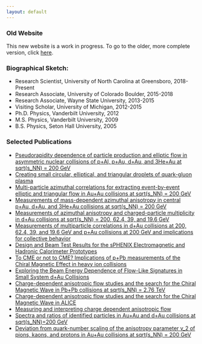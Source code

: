 ```yaml
---
layout: default
---
```



### Old Website

This new website is a work in progress.
To go to the older, more complete version, click [here](old_version).



### Biographical Sketch:

- Research Scientist, University of North Carolina at Greensboro, 2018-Present
- Research Associate, University of Colorado Boulder, 2015-2018
- Research Associate, Wayne State University, 2013-2015
- Visiting Scholar, University of Michigan, 2012-2015
- Ph.D. Physics, Vanderbilt University, 2012
- M.S. Physics, Vanderbilt University, 2009
- B.S. Physics, Seton Hall University, 2005



### Selected Publications

- [Pseudorapidity dependence of particle production and elliptic flow in asymmetric nuclear collisions of p+Al, p+Au, d+Au, and 3He+Au at sqrt(s_NN) = 200 GeV](https://arxiv.org/abs/1807.11928)
- [Creating small circular, elliptical, and triangular droplets of quark-gluon plasma](https://arxiv.org/abs/1805.02973)
- [Multi-particle azimuthal correlations for extracting event-by-event elliptic and triangular flow in Au+Au collisions at sqrt(s_NN) = 200 GeV](https://arxiv.org/abs/1804.10024)
- [Measurements of mass-dependent azimuthal anisotropy in central p+Au, d+Au, and 3He+Au collisions at sqrt(s_NN) = 200 GeV](https://arxiv.org/abs/1710.09736)
- [Measurements of azimuthal anisotropy and charged-particle multiplicity in d+Au collisions at sqrt(s_NN) = 200, 62.4, 39, and 19.6 GeV](https://arxiv.org/abs/1708.06983)
- [Measurements of multiparticle correlations in d+Au collisions at 200, 62.4, 39, and 19.6 GeV and p+Au collisions at 200 GeV and implications for collective behavior](https://arxiv.org/abs/1707.06108)
- [Design and Beam Test Results for the sPHENIX Electromagnetic and Hadronic Calorimeter Prototypes](https://arxiv.org/abs/1704.01461)
- [To CME or not to CME? Implications of p+Pb measurements of the Chiral Magnetic Effect in heavy ion collisions](https://arxiv.org/abs/1610.07964)
- [Exploring the Beam Energy Dependence of Flow-Like Signatures in Small System d+Au Collisions](https://arxiv.org/abs/1512.06949)
- [Charge-dependent anisotropic flow studies and the search for the Chiral Magnetic Wave in Pb+Pb collisions at sqrt(s_NN) = 2.76 TeV](https://arxiv.org/abs/1512.05739)
- [Charge-dependent anisotropic flow studies and the search for the Chiral Magnetic Wave in ALICE](https://arxiv.org/abs/1408.1043)
- [Measuring and interpreting charge dependent anisotropic flow](https://arxiv.org/abs/1408.0714)
- [Spectra and ratios of identified particles in Au+Au and d+Au collisions at sqrt(s_NN)=200 GeV](https://arxiv.org/abs/1304.3410)
- [Deviation from quark-number scaling of the anisotropy parameter v_2 of pions, kaons, and protons in Au+Au collisions at sqrt(s_NN) = 200 GeV](https://arxiv.org/abs/1203.2644)


